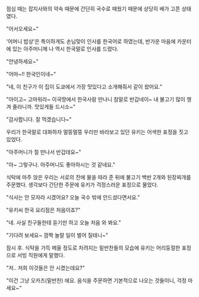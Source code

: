 점심 때는 잡지사와의 약속 때문에 간단히 국수로 떼웠기 때문에 상당히 배가 고픈 상태였다.

"어서오세요~"

'어머니 밥상'은 특이하게도 손님맞이 인사를 한국어로 하였는데, 반가운 마음에 카운터에 있는 아주머니께 나 역시 한국말로 인사를 드렸다.

"안녕하세요~"

"어마~!! 한국인이네~"

"네, 이 친구가 이 집이 도쿄에서 가장 맛있다고 소개해줘서 같이 왔어요."

"아이고~ 고마워라~ 이국땅에서 한국사람 만나니 참말로 반갑네이~ 내 불고기 많이 챙겨 줄라니까. 맛있게들 드시소~"

"감사합니다. 잘 먹겠습니다~"

우리가 한국말로 대화하자 멀뚱멀뚱 우리만 바라보고 있던 유키는 어색한 표정을 짓고 있었다.

"아주머니가 절 만나서 반갑데요~"

"아~ 그렇구나. 아주머니도 좋아하시는 것 같네요."

식탁에 마주 앉은 우리는 서로의 잔에 물을 따라 준 뒤에 불고기 백반 2개와 된장찌개를 주문했다. 생각보다 간단한 주문에 유키가 걱정스러운 표정으로 물었다.

"식사는 안 모자라 시겠어요? 오늘 국수 밖에 안드셨다면서요."

"유키씨 한국 요리점은 처음이죠?"

"네. 사실 친구들한테 듣기만 하고 오늘 처음 와 봐요."

"기다려 보세요~ 깜짝 놀랄 일이 벌어 질테니~"

잠시 후. 식탁을 가득 메울 정도로 차려지는 밑반찬들의 모습에 유키는 어리둥절한 표정으로 서빙 직원에게 말했다.

"저.. 저희 이것들은 안 시켰는데요?"

"이건 그냥 오카즈(밑반찬) 에요. 음식을 주문하면 기본적으로 나오는 것들이니, 걱정 마세요~"